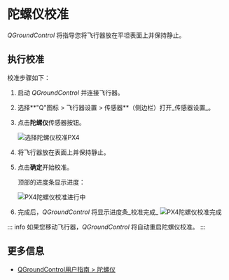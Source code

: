 # 陀螺仪校准

_QGroundControl_ 将指导您将飞行器放在平坦表面上并保持静止。

## 执行校准

校准步骤如下：

1. 启动 _QGroundControl_ 并连接飞行器。
1. 选择**"Q"图标 > 飞行器设置 > 传感器**（侧边栏）打开_传感器设置_。
1. 点击**陀螺仪**传感器按钮。

   ![选择陀螺仪校准PX4](../../assets/qgc/setup/sensor/gyroscope_calibrate_px4.png)

1. 将飞行器放在表面上并保持静止。
1. 点击**确定**开始校准。

   顶部的进度条显示进度：

   ![PX4陀螺仪校准进行中](../../assets/qgc/setup/sensor/gyroscope_calibrate_progress_px4.png)

1. 完成后，_QGroundControl_ 将显示进度条_校准完成_
   ![PX4陀螺仪校准完成](../../assets/qgc/setup/sensor/gyroscope_calibrate_complete_px4.png)

::: info
如果您移动飞行器，_QGroundControl_ 将自动重启陀螺仪校准。
:::

## 更多信息

- [QGroundControl用户指南 > 陀螺仪](https://docs.qgroundcontrol.com/master/en/qgc-user-guide/setup_view/sensors_px4.html#gyroscope)
